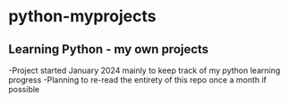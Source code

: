 # python-myprojects

## Learning Python - my own projects

-Project started January 2024 mainly to keep track of my python learning progress
-Planning to re-read the entirety of this repo once a month if possible
